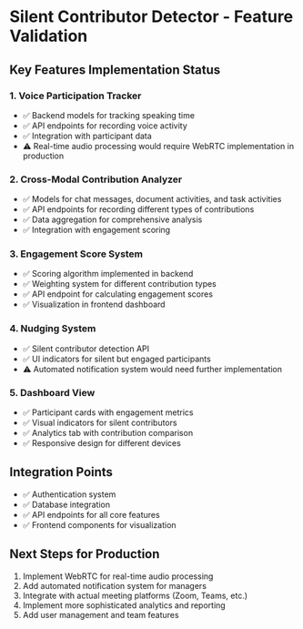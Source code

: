# Silent Contributor Detector - Feature Validation

## Key Features Implementation Status

### 1. Voice Participation Tracker
- ✅ Backend models for tracking speaking time
- ✅ API endpoints for recording voice activity
- ✅ Integration with participant data
- ⚠️ Real-time audio processing would require WebRTC implementation in production

### 2. Cross-Modal Contribution Analyzer
- ✅ Models for chat messages, document activities, and task activities
- ✅ API endpoints for recording different types of contributions
- ✅ Data aggregation for comprehensive analysis
- ✅ Integration with engagement scoring

### 3. Engagement Score System
- ✅ Scoring algorithm implemented in backend
- ✅ Weighting system for different contribution types
- ✅ API endpoint for calculating engagement scores
- ✅ Visualization in frontend dashboard

### 4. Nudging System
- ✅ Silent contributor detection API
- ✅ UI indicators for silent but engaged participants
- ⚠️ Automated notification system would need further implementation

### 5. Dashboard View
- ✅ Participant cards with engagement metrics
- ✅ Visual indicators for silent contributors
- ✅ Analytics tab with contribution comparison
- ✅ Responsive design for different devices

## Integration Points
- ✅ Authentication system
- ✅ Database integration
- ✅ API endpoints for all core features
- ✅ Frontend components for visualization

## Next Steps for Production
1. Implement WebRTC for real-time audio processing
2. Add automated notification system for managers
3. Integrate with actual meeting platforms (Zoom, Teams, etc.)
4. Implement more sophisticated analytics and reporting
5. Add user management and team features
